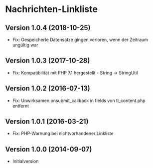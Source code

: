 # Nachrichten-Linkliste

## Version 1.0.4 (2018-10-25)

- Fix: Gespeicherte Datensätze gingen verloren, wenn der Zeitraum ungültig war

## Version 1.0.3 (2017-10-28)

- Fix: Kompatibilität mit PHP 7.1 hergestellt - String -> StringUtil

## Version 1.0.2 (2016-07-13)

- Fix: Unwirksamen onsubmit_callback in fields von tl_content.php entfernt

## Version 1.0.1 (2016-03-21)

- Fix: PHP-Warnung bei nichtvorhandener Linkliste

## Version 1.0.0 (2014-09-07)

- Initialversion
